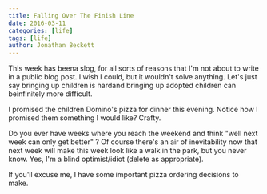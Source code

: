 ```yaml
---
title: Falling Over The Finish Line
date: 2016-03-11
categories: [life]
tags: [life]
author: Jonathan Beckett
---
```


This week has beena slog, for all sorts of reasons that I'm not about to write in a public blog post. I wish I could, but it wouldn't solve anything. Let's just say bringing up children is hardand bringing up adopted children can beinfinitely more difficult.

I promised the children Domino's pizza for dinner this evening. Notice how I promised them something I would like? Crafty.

Do you ever have weeks where you reach the weekend and think "well next week can only get better" ? Of course there's an air of inevitability now that next week will make this week look like a walk in the park, but you never know. Yes, I'm a blind optimist/idiot (delete as appropriate).

If you'll excuse me, I have some important pizza ordering decisions to make.